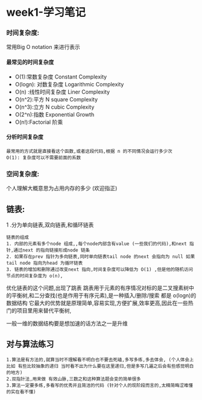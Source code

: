 
# week1-学习笔记
### 时间复杂度:

常用Big O notation 来进行表示
 	
####  最常见的时间复杂度	
- O(1):常数复杂度 			Constant Complexity 
- O(logn): 对数复杂度  		Logarithmic Complexity
- O(n) :线性时间复杂度 		 Liner Complexity 
- O(n^2):平方                 		N square Complexity 
- O(n^3):立方				N cubic Complexity 
- O(2^n):指数				Exponential Growth 
- O(n!):Factorial 阶乘


 #### 分析时间复杂度

    最常用的方式就是直接看这个函数,或者这段代码,根据 n 的不同情况会运行多少次
    O(1): 复杂度可以不需要前面的系数


### 空间复杂度:
 个人理解大概意思为占用内存的多少 (欢迎指正)




## 链表:

1 .分为单向链表,双向链表,和循环链表

    链表的组成
    1. 内部的元素有多个node 组成,,每个node内部含有value (一些我们的代码),和next 指针,通过next 的指向链接形成node 链条
    2. 如果存在prev 指针为多向链表,同时单向链表tail node 的next 会指向为 null 如果tail node 指向为head 为循环链表
    3. 链表的增加和删除通过改变next 指向,时间复杂度可以降低为 O(1) ,但是他的随机访问节点的时间复杂度为 o(n), 

优化链表的这个问题,出现了跳表
 跳表用于元素的有序情况对标的是二叉搜素树中的平衡树,和二分查找(也是作用于有序元素),是一种插入/删除/搜索 都是 o(logn)的数据结构
 它最大的优势就是原理简单,容易实现,方便扩展,效率更高,因此在一些热门的项目里用来替代平衡树,


  一般一维的数据结构要是想加速的话方法之一是升维


  ## 对与算法练习
    1.算法是有方法的,就算当时不理解看不明白也不要去死磕,多写多练,多去体会, (个人体会上比如 有些比较抽象的递归 当时看不出为什么要在这里递归,但是多写几遍之后会有些感觉明白的地方)
    2.双指针法,用来做 有效山脉,三数之和这种算法题会变的简单很多
    3.算法一定要多练,多看写的优秀并且简洁的代码 (针对个人的现阶段而言的,太精简晦涩难懂的实在看不懂)